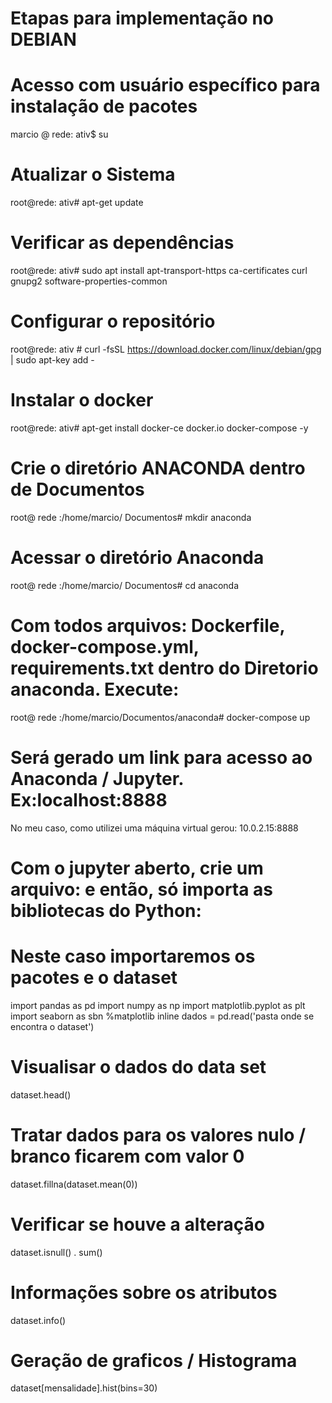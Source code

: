 # Etapas para implementação no DEBIAN
# Acesso com usuário específico para instalação de pacotes
marcio @ rede: ativ$ su
# Atualizar o Sistema
root@rede: ativ#  apt-get  update
# Verificar as dependências
root@rede: ativ#  sudo apt install apt-transport-https ca-certificates curl gnupg2 software-properties-common 
# Configurar o repositório
root@rede: ativ # curl -fsSL https://download.docker.com/linux/debian/gpg | sudo apt-key add -
# Instalar o docker
root@rede: ativ#  apt-get install docker-ce docker.io docker-compose -y
# Crie o diretório ANACONDA dentro de Documentos
root@ rede :/home/marcio/ Documentos# mkdir anaconda
# Acessar o diretório Anaconda
root@ rede :/home/marcio/ Documentos# cd anaconda
# Com todos arquivos: Dockerfile, docker-compose.yml, requirements.txt dentro do Diretorio anaconda. Execute:
root@ rede :/home/marcio/Documentos/anaconda# docker-compose up
# Será gerado um link para acesso ao Anaconda / Jupyter. Ex:localhost:8888
No meu caso, como utilizei uma máquina virtual gerou: 10.0.2.15:8888
# Com o jupyter aberto, crie um arquivo: e então, só importa as bibliotecas do Python:
# Neste caso importaremos os pacotes e o dataset
import pandas as pd
import numpy as np
import matplotlib.pyplot as plt
import seaborn as sbn
%matplotlib inline
dados = pd.read('pasta onde se encontra o dataset')
# Visualisar o dados do data set
  dataset.head()
# Tratar dados para os valores nulo / branco ficarem com valor 0
 dataset.fillna(dataset.mean(0))
# Verificar se houve a alteração
dataset.isnull() . sum()
# Informações sobre os atributos
dataset.info()
# Geração de graficos / Histograma
dataset[mensalidade].hist(bins=30)

